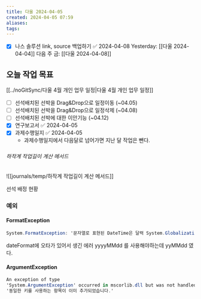 ```yaml
---
title: 다울 2024-04-05
created: 2024-04-05 07:59
aliases: 
tags:
---
```

- [x] 나스 솔루션 link, source 백업하기 ✅ 2024-04-08
Yesterday: [[다울 2024-04-04]]
다음 주 금: [[다울 2024-04-08]]

## 오늘 작업 목표
[[../noGitSync/다울 4월 개인 업무 일정|다울 4월 개인 업무 일정]]

- [ ] 선석배치된 선박을 Drag&Drop으로 일정이동 (~04.05)
- [ ] 선석배치된 선박을 Drag&Drop으로 일정삭제 (~04.08)
- [ ] 선석배치된 선박에 대한 이안기능 (~04.12)
- [x] 연구보고서 ✅ 2024-04-05
- [x] 과제수행일지 ✅ 2024-04-05
	- 과제수행일지에서 다음달로 넘어가면 지난 달 작업은 뺀다.

### 

###### 하작계 작업길이 계산 메서드
![[journals/temp/하작계 작업길이 계산 메서드]]


선석 배정 현황

### 예외
#### FormatException
```cs
System.FormatException: '문자열로 표현된 DateTime은 달력 System.Globalization.GregorianCalendar에서 사용할 수 없습니다.'
```
dateFormat에 오타가 있어서 생긴 에러
yyyyMMdd 를 사용해야하는데 yyMMdd 였다.

#### ArgumentException
```cs
An exception of type 
'System.ArgumentException' occurred in mscorlib.dll but was not handled in user code
'동일한 키를 사용하는 항목이 이미 추가되었습니다.'
```


